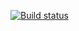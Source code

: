 [![Build status](https://ci.appveyor.com/api/projects/status/pacwnu4wxdj5w8v0?svg=true)](https://ci.appveyor.com/project/Vinarskaya/2-1-rest)